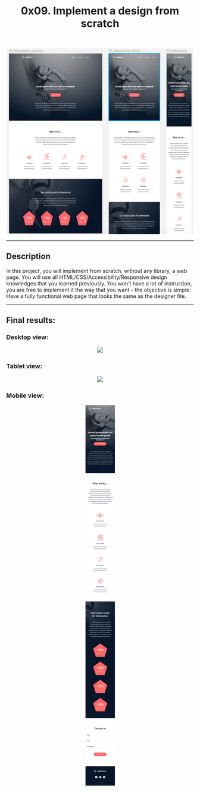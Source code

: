 <h1 align = "center">0x09. Implement a design from scratch</h1><br>
<p align="center">
    <img width="500" height="500" src="images/titleImageReadme.png">
</p>

------------

## Description
In this project, you will implement from scratch, without any library, a web page. You will use all HTML/CSS/Accessibility/Responsive design knowledges that you learned previously.
You won’t have a lot of instruction, you are free to implement it the way that you want - the objective is simple: Have a fully functional web page that looks the same as the designer file.

------------

## Final results:

### Desktop view:
<p align="center">
    <img src="images/01_headphones_desktop@2x.png">
</p>

### Tablet view:
<p align="center">
    <img src="images/01_headphones_tablet@2x.png">
</p>

### Mobile view:
<p align="center">
    <img src="images/01_headphones_mobile@2x.png">
</p>
